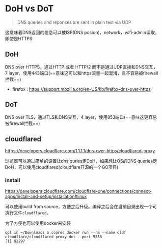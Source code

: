# DoH vs DoT

> DNS queries and reponses are sent in plain text via UDP

这意味着DNS返回的信息可以被ISP(DNS posion)，network，wifi-admin读取，即使是HTTPS

## DoH

DNS over HTTPS，通过HTTP 或者 HTTP/2 而不是通过UDP直接和DNS交互，7 layer，使用443端口(==意味这可以和https流量一起混淆，且不容易被firewall拦截==)

- firefox : https://support.mozilla.org/en-US/kb/firefox-dns-over-https

## DoT

DNS over TLS，通过TLS和DNS交互，4 layer，使用853端口(==意味这更容易被firewall拦截==) 

## cloudflared

https://developers.cloudflare.com/1.1.1.1/dns-over-https/cloudflared-proxy

浏览器可以通过简单的设置让dns quries走DoH，如果想让OS的DNS queries走DoH，可以使用cloudflared(cloudflare开源的一个GO项目)

### install

https://developers.cloudflare.com/cloudflare-one/connections/connect-apps/install-and-setup/installation#linux

可以使用build from source，方便之后升级。编译之后会在当前目录出现一个可执行文件`cloudflared`。

为了方便也可以使用docker来安装

```
cpl in ~/Downloads λ coproc docker run --rm --name cldf  cloudflare/cloudflared proxy-dns --port 5553 
[1] 92297
```

